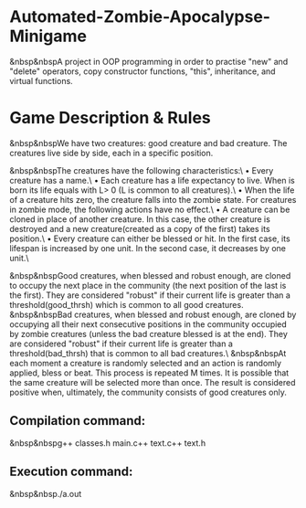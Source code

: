 # Automated-Zombie-Apocalypse-Minigame
&nbsp&nbspA project in OOP programming in order to practise "new" and "delete" operators, copy constructor functions, "this", inheritance, and virtual functions.

# Game Description & Rules
&nbsp&nbspWe have two creatures: good creature and bad creature. The creatures live side by side, each in a specific position. 
  
&nbsp&nbspThe creatures have the following characteristics:\ 
• Every creature has a name.\ 
• Each creature has a life expectancy to live. When is born its life equals with L> 0 (L is common to all creatures).\ 
• When the life of a creature hits zero, the creature falls into the zombie state. For creatures in zombie mode, the following actions have no effect.\ 
• A creature can be cloned in place of another creature. In this case, the other creature is destroyed and a new creature(created as a copy of the first) takes its position.\ 
• Every creature can either be blessed or hit. In the first case, its lifespan is increased by one unit. In the second case, it decreases by one unit.\

&nbsp&nbspGood creatures, when blessed and robust enough, are cloned to occupy the next place in the community (the next position of the last is the first). They are considered "robust" if their current life is greater than a threshold(good_thrsh) which is common to all good creatures.\
&nbsp&nbspBad creatures, when blessed and robust enough, are cloned by occupying all their next consecutive positions in the community occupied by zombie creatures (unless the bad creature blessed is at the end). They are considered "robust" if their current life is greater than a threshold(bad_thrsh) that is common to all bad creatures.\ 
&nbsp&nbspAt each moment a creature is randomly selected and an action is randomly applied, bless or beat. This process is repeated M times. It is possible that the same creature will be selected more than once. The result is considered positive when, ultimately, the community consists of good creatures only.

## Compilation command: 
&nbsp&nbspg++ classes.h main.c++ text.c++ text.h
## Execution command:	
&nbsp&nbsp./a.out
